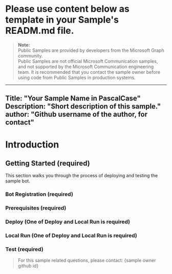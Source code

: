 Please use content below as template in your Sample's READM.md file.
====================================================================

> **Note:**  
> Public Samples are provided by developers from the Microsoft Graph community.  
> Public Samples are not official Microsoft Communication samples, and not supported by the Microsoft Communication engineering team. It is recommended that you contact the sample owner before using code from Public Samples in production systems.

---
Title: "Your Sample Name in PascalCase"  
Description: "Short description of this sample."  
author: "Github username of the author, for contact"  
---

# Introduction

## Getting Started (required)

This section walks you through the process of deploying and testing the sample bot.

### Bot Registration (required)

### Prerequisites (required)

### Deploy (One of Deploy and Local Run is required)

### Local Run (One of Deploy and Local Run is required)

### Test (required)

> For this sample related questions, please contact: {sample owner github id}
